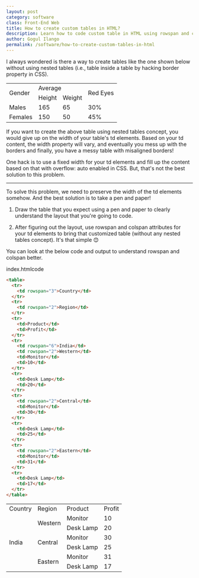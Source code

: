 ```yaml
---
layout: post
category: software
class: Front-End Web
title: How to create custom tables in HTML?
description: Learn how to code custom table in HTML using rowspan and colspan attributes.
author: Gogul Ilango
permalink: /software/how-to-create-custom-tables-in-html
---
```


I always wondered is there a way to create tables like the one shown below without using nested tables (i.e., table inside a table by hacking <span class="coding">border</span> property in CSS). 

<table>
  <tr>
    <td rowspan="2">Gender</td>
    <td colspan="2">Average</td>
    <td rowspan="2">Red Eyes</td>
  </tr>
  <tr>
    <td>Height</td>
    <td>Weight</td>
  </tr>
  <tr>
    <td>Males</td>
    <td>165</td>
    <td>65</td>
    <td>30%</td>
  </tr>
  <tr>
    <td>Females</td>
    <td>150</td>
    <td>50</td>
    <td>45%</td>
  </tr>
</table>

If you want to create the above table using nested tables concept, you would give up on the <span class="coding">width</span> of your table's <span class="coding">td</span> elements. Based on your <span class="coding">td</span> content, the <span class="coding">width</span> property will vary, and eventually you mess up with the borders and finally, you have a messy table with misaligned borders!

One hack is to use a fixed width for your <span class="coding">td</span> elements and fill up the content based on that with <span class="coding">overflow: auto</span> enabled in CSS. But, that's not the best solution to this problem.

---

To solve this problem, we need to preserve the <span class="coding">width</span> of the <span class="coding">td</span> elements somehow. And the best solution is to take a pen and paper!

1. Draw the table that you expect using a pen and paper to clearly understand the layout that you're going to code.

2. After figuring out the layout, use <span class="coding">rowspan</span> and <span class="coding">colspan</span> attributes for your <span class="coding">td</span> elements to bring that customized table (without any nested tables concept). It's that simple 😊

You can look at the below code and output to understand <span class="coding">rowspan</span> and <span class="coding">colspan</span> better.

<div class="code-head">index.html<span>code</span></div>

```html
<table>
  <tr>
    <td rowspan="3">Country</td>
  </tr>
  <tr>
    <td rowspan="2">Region</td>
  </tr>
  <tr>
    <td>Product</td>
    <td>Profit</td>
  </tr>
  <tr>
    <td rowspan="6">India</td>
    <td rowspan="2">Western</td>
    <td>Monitor</td>
    <td>10</td>
  </tr>
  <tr>
    <td>Desk Lamp</td>
    <td>20</td>
  </tr>
  <tr>
    <td rowspan="2">Central</td>
    <td>Monitor</td>
    <td>30</td>
  </tr>
  <tr>
    <td>Desk Lamp</td>
    <td>25</td>
  </tr>
  <tr>
    <td rowspan="2">Eastern</td>
    <td>Monitor</td>
    <td>31</td>
  </tr>
  <tr>
    <td>Desk Lamp</td>
    <td>17</td>
  </tr>
</table>
```

<table>
  <tr>
    <td rowspan="3">Country</td>
  </tr>
  <tr>
    <td rowspan="2">Region</td>
  </tr>
  <tr>
    <td>Product</td>
    <td>Profit</td>
  </tr>
  <tr>
    <td rowspan="6">India</td>
    <td rowspan="2">Western</td>
    <td>Monitor</td>
    <td>10</td>
  </tr>
  <tr>
    <td>Desk Lamp</td>
    <td>20</td>
  </tr>
  <tr>
    <td rowspan="2">Central</td>
    <td>Monitor</td>
    <td>30</td>
  </tr>
  <tr>
    <td>Desk Lamp</td>
    <td>25</td>
  </tr>
  <tr>
    <td rowspan="2">Eastern</td>
    <td>Monitor</td>
    <td>31</td>
  </tr>
  <tr>
    <td>Desk Lamp</td>
    <td>17</td>
  </tr>
</table>